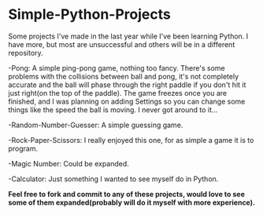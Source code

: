 # Simple-Python-Projects

Some projects I've made in the last year while I've been learning Python. I have more, but most are unsuccessful and others will be in a different repository.


-Pong: A simple ping-pong game, nothing too fancy. There's some problems with the collisions between ball and pong, it's not completely accurate and the ball will 
          phase through the right paddle if you don't hit it just right(on the top of the paddle). The game freezes once you are finished, and I was planning on adding
          Settings so you can change some things like the speed the ball is moving. I never got around to it...
    
    
-Random-Number-Guesser: A simple guessing game. 



-Rock-Paper-Scissors: I really enjoyed this one, for as simple a game it is to program. 



-Magic Number: Could be expanded. 


-Calculator: Just something I wanted to see myself do in Python.

**Feel free to fork and commit to any of these projects, would love to see some of them expanded(probably will do it myself with more experience).**

